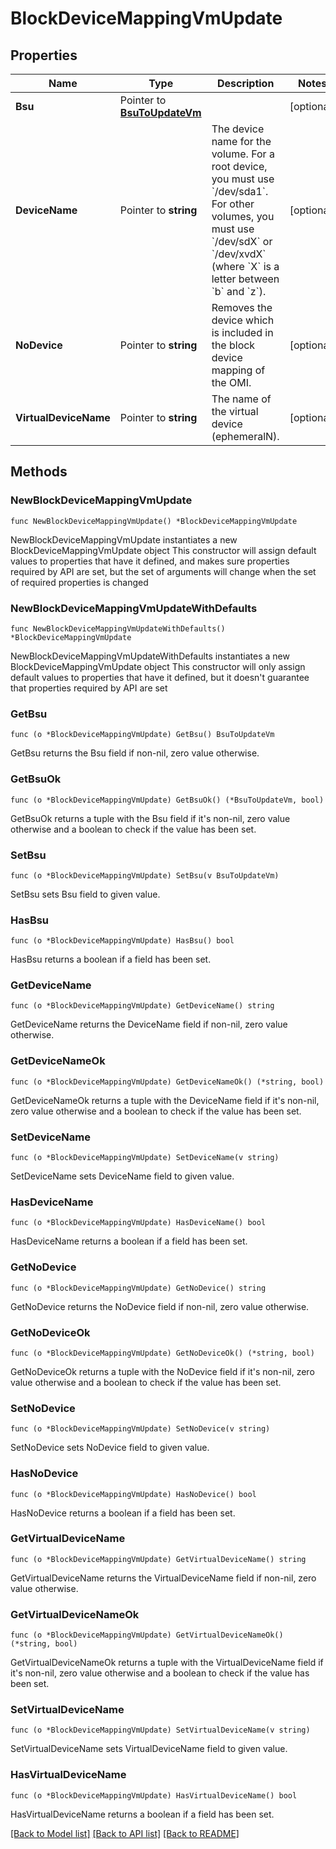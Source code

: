 # BlockDeviceMappingVmUpdate

## Properties

Name | Type | Description | Notes
------------ | ------------- | ------------- | -------------
**Bsu** | Pointer to [**BsuToUpdateVm**](BsuToUpdateVm.md) |  | [optional] 
**DeviceName** | Pointer to **string** | The device name for the volume. For a root device, you must use &#x60;/dev/sda1&#x60;. For other volumes, you must use &#x60;/dev/sdX&#x60; or &#x60;/dev/xvdX&#x60; (where &#x60;X&#x60; is a letter between &#x60;b&#x60; and &#x60;z&#x60;). | [optional] 
**NoDevice** | Pointer to **string** | Removes the device which is included in the block device mapping of the OMI. | [optional] 
**VirtualDeviceName** | Pointer to **string** | The name of the virtual device (ephemeralN). | [optional] 

## Methods

### NewBlockDeviceMappingVmUpdate

`func NewBlockDeviceMappingVmUpdate() *BlockDeviceMappingVmUpdate`

NewBlockDeviceMappingVmUpdate instantiates a new BlockDeviceMappingVmUpdate object
This constructor will assign default values to properties that have it defined,
and makes sure properties required by API are set, but the set of arguments
will change when the set of required properties is changed

### NewBlockDeviceMappingVmUpdateWithDefaults

`func NewBlockDeviceMappingVmUpdateWithDefaults() *BlockDeviceMappingVmUpdate`

NewBlockDeviceMappingVmUpdateWithDefaults instantiates a new BlockDeviceMappingVmUpdate object
This constructor will only assign default values to properties that have it defined,
but it doesn't guarantee that properties required by API are set

### GetBsu

`func (o *BlockDeviceMappingVmUpdate) GetBsu() BsuToUpdateVm`

GetBsu returns the Bsu field if non-nil, zero value otherwise.

### GetBsuOk

`func (o *BlockDeviceMappingVmUpdate) GetBsuOk() (*BsuToUpdateVm, bool)`

GetBsuOk returns a tuple with the Bsu field if it's non-nil, zero value otherwise
and a boolean to check if the value has been set.

### SetBsu

`func (o *BlockDeviceMappingVmUpdate) SetBsu(v BsuToUpdateVm)`

SetBsu sets Bsu field to given value.

### HasBsu

`func (o *BlockDeviceMappingVmUpdate) HasBsu() bool`

HasBsu returns a boolean if a field has been set.

### GetDeviceName

`func (o *BlockDeviceMappingVmUpdate) GetDeviceName() string`

GetDeviceName returns the DeviceName field if non-nil, zero value otherwise.

### GetDeviceNameOk

`func (o *BlockDeviceMappingVmUpdate) GetDeviceNameOk() (*string, bool)`

GetDeviceNameOk returns a tuple with the DeviceName field if it's non-nil, zero value otherwise
and a boolean to check if the value has been set.

### SetDeviceName

`func (o *BlockDeviceMappingVmUpdate) SetDeviceName(v string)`

SetDeviceName sets DeviceName field to given value.

### HasDeviceName

`func (o *BlockDeviceMappingVmUpdate) HasDeviceName() bool`

HasDeviceName returns a boolean if a field has been set.

### GetNoDevice

`func (o *BlockDeviceMappingVmUpdate) GetNoDevice() string`

GetNoDevice returns the NoDevice field if non-nil, zero value otherwise.

### GetNoDeviceOk

`func (o *BlockDeviceMappingVmUpdate) GetNoDeviceOk() (*string, bool)`

GetNoDeviceOk returns a tuple with the NoDevice field if it's non-nil, zero value otherwise
and a boolean to check if the value has been set.

### SetNoDevice

`func (o *BlockDeviceMappingVmUpdate) SetNoDevice(v string)`

SetNoDevice sets NoDevice field to given value.

### HasNoDevice

`func (o *BlockDeviceMappingVmUpdate) HasNoDevice() bool`

HasNoDevice returns a boolean if a field has been set.

### GetVirtualDeviceName

`func (o *BlockDeviceMappingVmUpdate) GetVirtualDeviceName() string`

GetVirtualDeviceName returns the VirtualDeviceName field if non-nil, zero value otherwise.

### GetVirtualDeviceNameOk

`func (o *BlockDeviceMappingVmUpdate) GetVirtualDeviceNameOk() (*string, bool)`

GetVirtualDeviceNameOk returns a tuple with the VirtualDeviceName field if it's non-nil, zero value otherwise
and a boolean to check if the value has been set.

### SetVirtualDeviceName

`func (o *BlockDeviceMappingVmUpdate) SetVirtualDeviceName(v string)`

SetVirtualDeviceName sets VirtualDeviceName field to given value.

### HasVirtualDeviceName

`func (o *BlockDeviceMappingVmUpdate) HasVirtualDeviceName() bool`

HasVirtualDeviceName returns a boolean if a field has been set.


[[Back to Model list]](../README.md#documentation-for-models) [[Back to API list]](../README.md#documentation-for-api-endpoints) [[Back to README]](../README.md)


